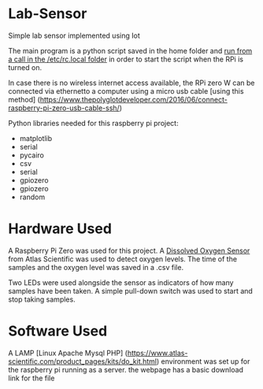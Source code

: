 # Lab-Sensor
Simple lab sensor implemented using Iot

The main program is a python script saved in the home folder and [run from a call in the /etc/rc.local folder](https://www.dexterindustries.com/howto/run-a-program-on-your-raspberry-pi-at-startup/) in order to start the script when the RPi is turned on.

In case there is no wireless internet access available, the RPi zero W can be connected via ethernetto a computer using a micro usb cable
[using this method] (https://www.thepolyglotdeveloper.com/2016/06/connect-raspberry-pi-zero-usb-cable-ssh/)

Python libraries needed for this raspberry pi project:

* matplotlib
* serial
* pycairo
* csv
* serial
* gpiozero
* gpiozero
* random


# Hardware Used

A Raspberry Pi Zero was used for this project. A [Dissolved Oxygen Sensor](https://www.atlas-scientific.com/product_pages/kits/do_kit.html) from Atlas Scientific was used to detect oxygen levels. The time of the samples and the oxygen level was saved in a .csv file.

Two LEDs were used alongside the sensor as indicators of how many samples have been taken. A simple pull-down switch was used to start and stop taking samples.

# Software Used

A LAMP [Linux Apache Mysql PHP] (https://www.atlas-scientific.com/product_pages/kits/do_kit.html) environment was set up for the raspberry pi running as a server. the webpage has a basic download link for the file
